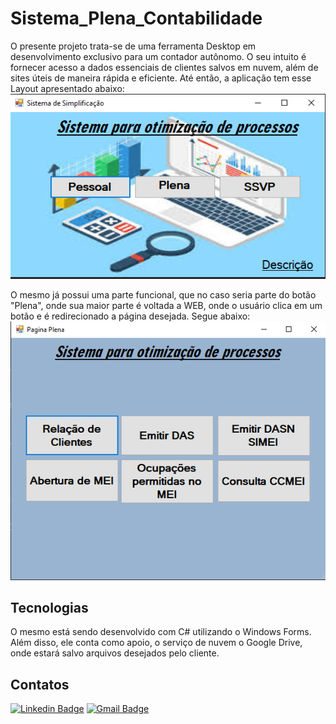 # Sistema_Plena_Contabilidade
O presente projeto trata-se de uma ferramenta Desktop em desenvolvimento exclusivo para um contador autônomo. O seu intuito é fornecer acesso a dados essenciais de clientes salvos em nuvem, além de sites úteis de maneira rápida e eficiente. 
Até então, a aplicação tem esse Layout apresentado abaixo:<br>
![image](https://github.com/EmmanuelMartins21/Sistema_Plena_Contabilidade/blob/master/Sistema_Plena_Contabilidade/Imagens/FormMain.PNG)<br>

O mesmo já possui uma parte funcional, que no caso seria parte do botão "Plena", onde sua maior parte é voltada a WEB, onde o usuário clica em um botão e é redirecionado a página desejada. Segue abaixo: <br>
![image](https://github.com/EmmanuelMartins21/Sistema_Plena_Contabilidade/blob/master/Sistema_Plena_Contabilidade/Imagens/FormPlena.PNG)<br>

## Tecnologias 
O mesmo está sendo desenvolvido com C# utilizando o Windows Forms. Além disso, ele conta como apoio, o serviço de nuvem o Google Drive, onde estará salvo arquivos desejados pelo cliente.  

## Contatos 
[![Linkedin Badge](https://img.shields.io/badge/-LinkedIn-0072b1?style=for-the-badge&logo=Linkedin&logoColor=white)](https://www.linkedin.com/in/emmanuel-cosme-martins-bento-3963bb1b9/ 'Contato pelo LinkedIn')
[![Gmail Badge](https://img.shields.io/badge/-gmail-c14438?style=for-the-badge&logo=Gmail&logoColor=white)](mailto:emmanuelbento6@gmail.com 'Contato via Email')
